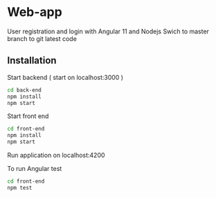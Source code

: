 # Web-app

User registration and login with Angular 11 and Nodejs
Swich to master branch to git latest code
## Installation

Start backend ( start on localhost:3000 )

```bash
cd back-end
npm install
npm start
```

Start front end

```bash
cd front-end
npm install
npm start
```

Run application on localhost:4200

To run Angular test

```bash
cd front-end
npm test
```
